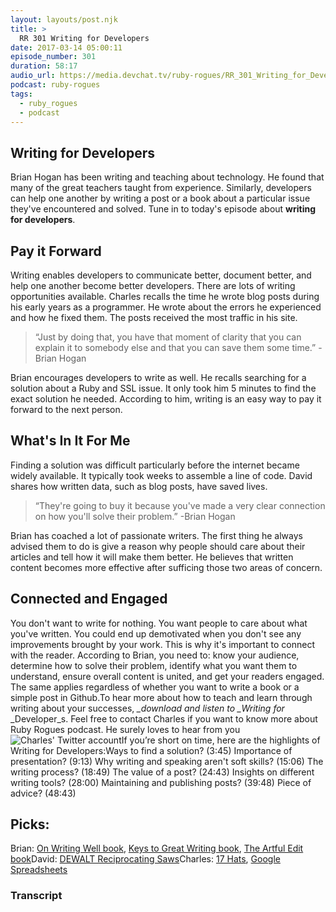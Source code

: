 ```yaml
---
layout: layouts/post.njk
title: >
  RR 301 Writing for Developers
date: 2017-03-14 05:00:11
episode_number: 301
duration: 58:17
audio_url: https://media.devchat.tv/ruby-rogues/RR_301_Writing_for_Developers.mp3
podcast: ruby-rogues
tags:
  - ruby_rogues
  - podcast
---
```


## **Writing for Developers**

Brian Hogan has been writing and teaching about technology. He found that many of the great teachers taught from experience. Similarly, developers can help one another by writing a post or a book about a particular issue they've encountered and solved.&nbsp;Tune in to today's episode&nbsp;about **writing for developers**.

## **Pay it Forward**

Writing enables developers to communicate better, document better, and help one another become better developers. There are lots of writing opportunities available. Charles recalls the time he wrote blog posts during his early years as a programmer. He wrote about the errors he experienced and how he fixed them. The posts received the most traffic in his site.

> “Just by doing that, you have that moment of clarity that you can explain it to somebody else and that you can save them some time.” -Brian Hogan

Brian encourages developers to write as well. He recalls searching for a solution about a Ruby and SSL issue. It only took him 5 minutes to find the exact solution he needed. According to him, writing is an easy way to pay it forward to the next person.

## **What's In It For Me**

Finding a solution was difficult particularly before the internet became widely available. It typically took weeks to assemble a line of code. David shares how&nbsp;written data, such as blog posts, have saved lives.

> “They're going to buy it because you've made a very clear connection on how you'll solve their problem.” -Brian Hogan

Brian has coached a lot of passionate writers. The first thing he always advised them to do is give a reason why people should care about their articles and tell how it will make them better. He believes that written content becomes more effective after sufficing&nbsp;those two areas of concern.

## **Connected and Engaged**

You don't want to write for nothing. You want people to care about what you've written. You could end up demotivated when you don't see any improvements brought by your work. This is why it's important to connect with the reader. According to Brian, you need to: know your audience, determine how to solve their problem, identify what you want them to understand, ensure overall content is united, and get your readers engaged. The same applies regardless of whether you want to write a book or a simple post in Github.To hear more about how to teach and learn through writing about your successes,_&nbsp;\_download and listen to \_Writing for_ \_Developer_s. Feel free to contact Charles if you want to know more about Ruby Rogues podcast. He surely loves to hear from you![Charles' Twitter account](https://twitter.com/cmaxw)If you’re short on time, here are the highlights of Writing for Developers:Ways to find a solution? (3:45) Importance of presentation? (9:13) Why writing and speaking aren't soft skills? (15:06) The writing process? (18:49) The value of a post? (24:43) Insights on different writing tools? (28:00) Maintaining and publishing posts? (39:48) Piece of advice? (48:43)

## **Picks:**

Brian: [On Writing Well book](https://www.amazon.com/Writing-Well-Classic-Guide-Nonfiction/dp/0060891548), [Keys to Great Writing book](https://www.amazon.com/Keys-Great-Writing-Revised-Expanded/dp/1440345805/ref=sr_1_3?s=books&ie=UTF8&qid=1489420684&sr=1-3&keywords=keys+to+great+writing), [The Artful Edit book](https://www.amazon.com/Artful-Edit-Practice-Editing-Yourself/dp/0393332179/ref=sr_1_1?s=books&ie=UTF8&qid=1489420723&sr=1-1&keywords=the+artful+edit)David:&nbsp;[DEWALT Reciprocating Saws](https://www.dewalt.com/en-us/products/power-tools/saws/reciprocating-saws/20v-max-xr-brushless-compact-reciprocating-saw-kit-50-ah/dcs367p1?gclid=Cj0KEQjwhpnGBRDKpY-My9rdutABEiQAWNcslIMkLOXSWRrFbwAZHfIYFmVvZR7m7lWR8g7dLL3vNREaAlms8P8HAQ&ef_id=WMAjrwAAAESFrR2U:20170313160031:s)Charles: [17 Hats](https://www.17hats.com/), [Google Spreadsheets](https://gsuite.google.com/intl/en_us/products/sheets/?utm_source=google&utm_medium=cpc&utm_campaign=na-US-all-en-dr-bkws-all-all-trial-e-na&utm_content=text-ad-none-any-DEV_c-CRE_154414649914-ADGP_Google%20Spreadsheets%20-%20Exact-KWID_43700008759055596&utm_term=KW_google%20spreadsheets-ST_google%20spreadsheets&gclid=Cj0KEQjwhpnGBRDKpY-My9rdutABEiQAWNcslAPREONA0NdQzumMqOrqqKuuzJIVEbbQ80Y0LT65BPoaAm2h8P8HAQ&gclsrc=aw.ds)

### Transcript
